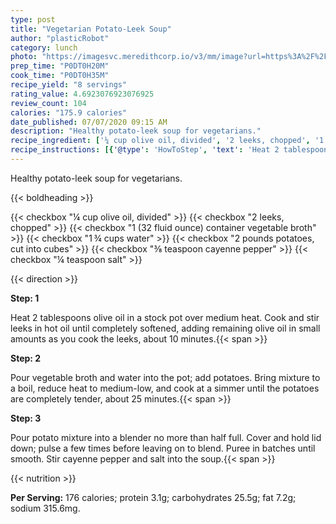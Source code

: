 ```yaml
---
type: post
title: "Vegetarian Potato-Leek Soup"
author: "plasticRobot"
category: lunch
photo: "https://imagesvc.meredithcorp.io/v3/mm/image?url=https%3A%2F%2Fimages.media-allrecipes.com%2Fuserphotos%2F7572644.jpg"
prep_time: "P0DT0H20M"
cook_time: "P0DT0H35M"
recipe_yield: "8 servings"
rating_value: 4.6923076923076925
review_count: 104
calories: "175.9 calories"
date_published: 07/07/2020 09:15 AM
description: "Healthy potato-leek soup for vegetarians."
recipe_ingredient: ['¼ cup olive oil, divided', '2 leeks, chopped', '1 (32 fluid ounce) container vegetable broth', '1\u2009¾ cups water', '2 pounds potatoes, cut into cubes', '⅜ teaspoon cayenne pepper', '¼ teaspoon salt']
recipe_instructions: [{'@type': 'HowToStep', 'text': 'Heat 2 tablespoons olive oil in a stock pot over medium heat. Cook and stir leeks in hot oil until completely softened, adding remaining olive oil in small amounts as you cook the leeks, about 10 minutes.\n'}, {'@type': 'HowToStep', 'text': 'Pour vegetable broth and water into the pot; add potatoes. Bring mixture to a boil, reduce heat to medium-low, and cook at a simmer until the potatoes are completely tender, about 25 minutes.\n'}, {'@type': 'HowToStep', 'text': 'Pour potato mixture into a blender no more than half full. Cover and hold lid down; pulse a few times before leaving on to blend. Puree in batches until smooth. Stir cayenne pepper and salt into the soup.\n'}]
---
```


Healthy potato-leek soup for vegetarians. 

{{< boldheading >}}

{{< checkbox "¼ cup olive oil, divided" >}}
{{< checkbox "2  leeks, chopped" >}}
{{< checkbox "1 (32 fluid ounce) container vegetable broth" >}}
{{< checkbox "1 ¾ cups water" >}}
{{< checkbox "2 pounds potatoes, cut into cubes" >}}
{{< checkbox "⅜ teaspoon cayenne pepper" >}}
{{< checkbox "¼ teaspoon salt" >}}


{{< direction >}}

**Step: 1**

Heat 2 tablespoons olive oil in a stock pot over medium heat. Cook and stir leeks in hot oil until completely softened, adding remaining olive oil in small amounts as you cook the leeks, about 10 minutes.{{< span >}}

**Step: 2**

Pour vegetable broth and water into the pot; add potatoes. Bring mixture to a boil, reduce heat to medium-low, and cook at a simmer until the potatoes are completely tender, about 25 minutes.{{< span >}}

**Step: 3**

Pour potato mixture into a blender no more than half full. Cover and hold lid down; pulse a few times before leaving on to blend. Puree in batches until smooth. Stir cayenne pepper and salt into the soup.{{< span >}}

{{< nutrition >}}

**Per Serving:** 176 calories; protein 3.1g; carbohydrates 25.5g; fat 7.2g; sodium 315.6mg.